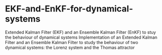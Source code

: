 # EKF-and-EnKF-for-dynamical-systems
Extended Kalman Filter (EKF) and an Ensemble Kalman Filter (EnKF) to stuy the behaviour of dynamical systems
Implementation of an Extended Kalman Filter and an Ensemble Kalman Filter to study the behaviour of two dynamical systems: the Lorenz system and the Thomas attractor
